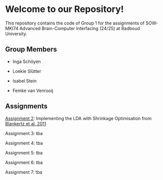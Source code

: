 # Welcome to our Repository!

This repository contains the code of Group 1 for the assignments of SOW-MKI74 Advanced Brain-Computer Interfacing (24/25) at Radboud University.

## Group Members

* Inga Schöyen

* Loekie Slütter

* Isabel Stein

* Femke van Venrooij

## Assignments

[Assignment 2](ass2.ipynb): Implementing the LDA with Shrinkage Optimisation from [Blankertz et al. 2011](https://www.sciencedirect.com/science/article/pii/S1053811910009067?via%3Dihub)

Assignment 3: tba

Assignment 4: tba

Assignment 5: tba

Assignment 6: tba

Assignment 7: tba

